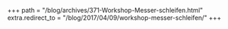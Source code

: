 +++
path = "/blog/archives/371-Workshop-Messer-schleifen.html"
extra.redirect_to = "/blog/2017/04/09/workshop-messer-schleifen/"
+++
